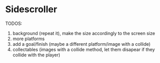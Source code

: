 # Sidescroller

TODOS:

1. background (repeat it), make the size accordingly to the screen size
2. more platforms
3. add a goal/finish (maybe a different platform/image with a collide)
4. collectables (images with a collide method, let them disapear if they collide with the player)